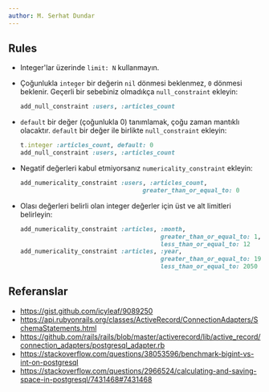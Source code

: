 ```yaml
---
author: M. Serhat Dundar
---
```


## Rules

- Integer'lar üzerinde `limit: N` kullanmayın.

- Çoğunlukla `integer` bir değerin `nil` dönmesi beklenmez, `0` dönmesi beklenir. Geçerli bir sebebiniz olmadıkça `null_constraint` ekleyin:

  ```ruby
  add_null_constraint :users, :articles_count
  ```

- `default` bir değer (çoğunlukla 0) tanımlamak, çoğu zaman mantıklı olacaktır. `default` bir değer ile birlikte `null_constraint` ekleyin:

  ```ruby
  t.integer :articles_count, default: 0
  add_null_constraint :users, :articles_count
  ```

- Negatif değerleri kabul etmiyorsanız `numericality_constraint` ekleyin:

  ```ruby
  add_numericality_constraint :users, :articles_count,
                                    greater_than_or_equal_to: 0
  ```

- Olası değerleri belirli olan integer değerler için üst ve alt limitleri belirleyin:

  ```ruby
  add_numericality_constraint :articles, :month,
                                         greater_than_or_equal_to: 1,
                                         less_than_or_equal_to: 12
  add_numericality_constraint :articles, :year,
                                         greater_than_or_equal_to: 1950,
                                         less_than_or_equal_to: 2050
  ```

## Referanslar

- https://gist.github.com/icyleaf/9089250
- https://api.rubyonrails.org/classes/ActiveRecord/ConnectionAdapters/SchemaStatements.html
- https://github.com/rails/rails/blob/master/activerecord/lib/active_record/connection_adapters/postgresql_adapter.rb
- https://stackoverflow.com/questions/38053596/benchmark-bigint-vs-int-on-postgresql
- https://stackoverflow.com/questions/2966524/calculating-and-saving-space-in-postgresql/7431468#7431468
